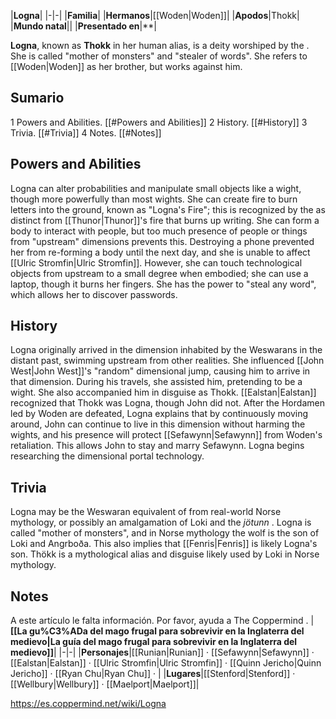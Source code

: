 |**Logna**|
|-|-|
|**Familia**|
|**Hermanos**|[[Woden\|Woden]]|
|**Apodos**|Thokk|
|**Mundo natal**||
|**Presentado en**|**|

**Logna**, known as **Thokk** in her human alias, is a deity worshiped by the . She is called "mother of monsters" and "stealer of words". She refers to [[Woden\|Woden]] as her brother, but works against him.

## Sumario

1 Powers and Abilities. [[#Powers and Abilities]] 
2 History. [[#History]] 
3 Trivia. [[#Trivia]] 
4 Notes. [[#Notes]] 


## Powers and Abilities
Logna can alter probabilities and manipulate small objects like a wight, though more powerfully than most wights. She can create fire to burn letters into the ground, known as "Logna's Fire"; this is recognized by the  as distinct from [[Thunor\|Thunor]]'s fire that burns up writing. She can form a body to interact with people, but too much presence of people or things from "upstream" dimensions prevents this. Destroying a phone prevented her from re-forming a body until the next day, and she is unable to affect [[Ulric Stromfin\|Ulric Stromfin]]. However, she can touch technological objects from upstream to a small degree when embodied; she can use a laptop, though it burns her fingers. She has the power to "steal any word", which allows her to discover passwords.

## History
Logna originally arrived in the dimension inhabited by the Weswarans in the distant past, swimming upstream from other realities. She influenced [[John West\|John West]]'s "random" dimensional jump, causing him to arrive in that dimension. During his travels, she assisted him, pretending to be a wight. She also accompanied him in disguise as Thokk. [[Ealstan\|Ealstan]] recognized that Thokk was Logna, though John did not.
After the Hordamen led by Woden are defeated, Logna explains that by continuously moving around, John can continue to live in this dimension without harming the wights, and his presence will protect [[Sefawynn\|Sefawynn]] from Woden's retaliation. This allows John to stay and marry Sefawynn. Logna begins researching the dimensional portal technology.

## Trivia
Logna may be the Weswaran equivalent of  from real-world Norse mythology, or possibly an amalgamation of Loki and the *jötunn* . Logna is called "mother of monsters", and in Norse mythology the wolf  is the son of Loki and Angrboða. This also implies that [[Fenris\|Fenris]] is likely Logna's son.
Thökk is a mythological alias and disguise likely used by Loki in Norse mythology.
## Notes

A este artículo le falta información. Por favor, ayuda a The Coppermind .
|**[[La gu%C3%ADa del mago frugal para sobrevivir en la Inglaterra del medievo\|La guía del mago frugal para sobrevivir en la Inglaterra del medievo]]**|
|-|-|
|**Personajes**|[[Runian\|Runian]] · [[Sefawynn\|Sefawynn]] · [[Ealstan\|Ealstan]] · [[Ulric Stromfin\|Ulric Stromfin]] · [[Quinn Jericho\|Quinn Jericho]] · [[Ryan Chu\|Ryan Chu]] · |
|**Lugares**|[[Stenford\|Stenford]] · [[Wellbury\|Wellbury]] · [[Maelport\|Maelport]]|



https://es.coppermind.net/wiki/Logna